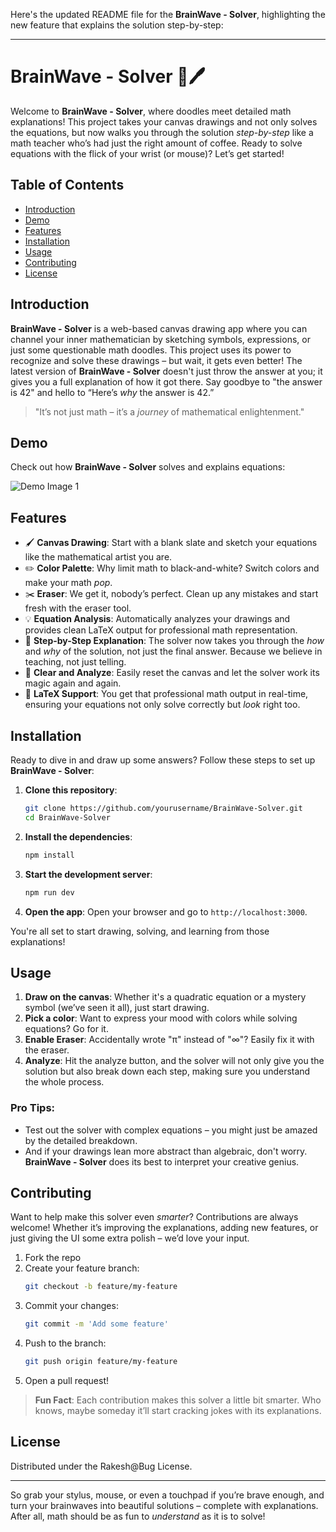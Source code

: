 Here's the updated README file for the **BrainWave - Solver**, highlighting the new feature that explains the solution step-by-step:

---

# BrainWave - Solver 🧠🖊️

Welcome to **BrainWave - Solver**, where doodles meet detailed math explanations! This project takes your canvas drawings and not only solves the equations, but now walks you through the solution *step-by-step* like a math teacher who’s had just the right amount of coffee. Ready to solve equations with the flick of your wrist (or mouse)? Let’s get started!

## Table of Contents

- [Introduction](#introduction)
- [Demo](#demo)
- [Features](#features)
- [Installation](#installation)
- [Usage](#usage)
- [Contributing](#contributing)
- [License](#license)

## Introduction

**BrainWave - Solver** is a web-based canvas drawing app where you can channel your inner mathematician by sketching symbols, expressions, or just some questionable math doodles. This project uses its power to recognize and solve these drawings – but wait, it gets even better! The latest version of **BrainWave - Solver** doesn't just throw the answer at you; it gives you a full explanation of how it got there. Say goodbye to "the answer is 42" and hello to “Here’s *why* the answer is 42.”

> "It’s not just math – it’s a *journey* of mathematical enlightenment." 

## Demo

Check out how **BrainWave - Solver** solves and explains equations:

![Demo Image 1](images/result.png)

## Features

- 🖌️ **Canvas Drawing**: Start with a blank slate and sketch your equations like the mathematical artist you are.
- ✏️ **Color Palette**: Why limit math to black-and-white? Switch colors and make your math *pop*.
- ✂️ **Eraser**: We get it, nobody’s perfect. Clean up any mistakes and start fresh with the eraser tool.
- 💡 **Equation Analysis**: Automatically analyzes your drawings and provides clean LaTeX output for professional math representation.
- 📜 **Step-by-Step Explanation**: The solver now takes you through the *how* and *why* of the solution, not just the final answer. Because we believe in teaching, not just telling.
- 🚀 **Clear and Analyze**: Easily reset the canvas and let the solver work its magic again and again.
- 🧮 **LaTeX Support**: You get that professional math output in real-time, ensuring your equations not only solve correctly but *look* right too.

## Installation

Ready to dive in and draw up some answers? Follow these steps to set up **BrainWave - Solver**:

1. **Clone this repository**:
   ```bash
   git clone https://github.com/yourusername/BrainWave-Solver.git
   cd BrainWave-Solver
   ```

2. **Install the dependencies**:
   ```bash
   npm install
   ```

3. **Start the development server**:
   ```bash
   npm run dev
   ```

4. **Open the app**: Open your browser and go to `http://localhost:3000`.

You're all set to start drawing, solving, and learning from those explanations!

## Usage

1. **Draw on the canvas**: Whether it's a quadratic equation or a mystery symbol (we’ve seen it all), just start drawing.
2. **Pick a color**: Want to express your mood with colors while solving equations? Go for it.
3. **Enable Eraser**: Accidentally wrote "π" instead of "∞"? Easily fix it with the eraser.
4. **Analyze**: Hit the analyze button, and the solver will not only give you the solution but also break down each step, making sure you understand the whole process.

### Pro Tips:
- Test out the solver with complex equations – you might just be amazed by the detailed breakdown.
- And if your drawings lean more abstract than algebraic, don't worry. **BrainWave - Solver** does its best to interpret your creative genius.

## Contributing

Want to help make this solver even *smarter*? Contributions are always welcome! Whether it’s improving the explanations, adding new features, or just giving the UI some extra polish – we’d love your input.

1. Fork the repo
2. Create your feature branch:
   ```bash
   git checkout -b feature/my-feature
   ```
3. Commit your changes:
   ```bash
   git commit -m 'Add some feature'
   ```
4. Push to the branch:
   ```bash
   git push origin feature/my-feature
   ```
5. Open a pull request!

> **Fun Fact**: Each contribution makes this solver a little bit smarter. Who knows, maybe someday it’ll start cracking jokes with its explanations.

## License

Distributed under the Rakesh@Bug License.

---

So grab your stylus, mouse, or even a touchpad if you’re brave enough, and turn your brainwaves into beautiful solutions – complete with explanations. After all, math should be as fun to *understand* as it is to solve!


